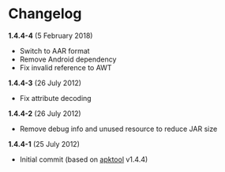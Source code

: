 # Changelog

__1.4.4-4__ (5 February 2018)
 * Switch to AAR format
 * Remove Android dependency
 * Fix invalid reference to AWT

__1.4.4-3__ (26 July 2012)
 * Fix attribute decoding

__1.4.4-2__ (26 July 2012)
 * Remove debug info and unused resource to reduce JAR size

__1.4.4-1__ (25 July 2012)
 * Initial commit (based on [apktool][1] v1.4.4)

 [1]: https://github.com/brutall/brut.apktool